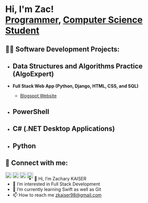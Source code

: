 <h1>Hi, I'm Zac! <br/><a href="https://github.com/zkaiser98">Programmer</a>, <a href="https://www.linkedin.com/in/Zachary-F-Kaiser/">Computer Science Student</a>

<h2>👨‍💻 Software Development Projects:</h2>

- <b>Data Structures and Algorithms Practice (AlgoExpert)</b>
  - 
- <b>Full Stack Web App (Python, Django, HTML, CSS, and SQL)</b>
  - [Blogspot Website](https://github.com/zkaiser98/BlogspotDupe)

- <b>PowerShell</b>
  - 
- <b>C# (.NET Desktop Applications)</b>
  - 
- <b>Python</b>
  - 


<h2> 🤳 Connect with me:</h2>

[<img align="left" alt="ZacKaiser | YouTube" width="20" src="https://cdn.jsdelivr.net/npm/simple-icons@v3/icons/youtube.svg" />](https://www.youtube.com/channel/UCmh32W1oVauN84f4jCGRQFA)
[<img align="left" alt="ZacKaiser | Twitter" width="20" src="https://cdn.jsdelivr.net/npm/simple-icons@v3/icons/twitter.svg" />](https://twitter.com/Kaiser_Zac)
[<img align="left" alt="ZacKaiser | LinkedIn" width="20" src="https://cdn.jsdelivr.net/npm/simple-icons@v3/icons/linkedin.svg" />](https://www.linkedin.com/in/zachary-f-kaiser/)
[<img align="left" alt="ZacKaiser | Instagram" width="20" src="https://cdn.jsdelivr.net/npm/simple-icons@v3/icons/instagram.svg" />](https://www.instagram.com/kaiser_roll98)

<h2></h2>

- 👋 Hi, I’m Zachary KAISER
- 👀 I’m interested in Full Stack Development
- 🌱 I’m currently learning Swift as well as Git
- 📫 How to reach me zkaiser98@gmail.com
